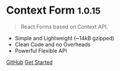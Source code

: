 # Context Form <small>1.0.15</small>

> React Forms based on Context API.

* Simple and Lightweight (~14kB gzipped)
* Clean Code and no Overheads
* Powerful Flexible API

[GitHub](https://github.com/context-form/context-form/)
[Get Started](#context-form)
